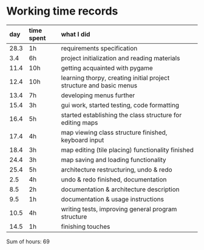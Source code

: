 # Working time records

| day | time spent | what I did |
| :-- | :--------- | :--------- |
| 28.3| 1h	   | requirements specification |
| 3.4 | 6h	   | project initialization and reading materials |
| 11.4| 10h    | getting acquainted with pygame |
| 12.4| 10h    | learning thorpy, creating initial project structure and basic menus |
| 13.4| 7h     | developing menus further |
| 15.4| 3h     | gui work, started testing, code formatting |
| 16.4| 5h     | started establishing the class structure for editing maps |
| 17.4| 4h     | map viewing class structure finished, keyboard input |
| 18.4| 3h     | map editing (tile placing) functionality finished |
| 24.4| 3h     | map saving and loading functionality |
| 25.4| 5h     | architecture restructuring, undo & redo |
| 2.5 | 4h     | undo & redo finished, documentation |
| 8.5 | 2h     | documentation & architecture description |
| 9.5 | 1h     | documentation & usage instructions |
| 10.5| 4h     | writing tests, improving general program structure |
| 14.5| 1h     | finishing touches |

Sum of hours: 69